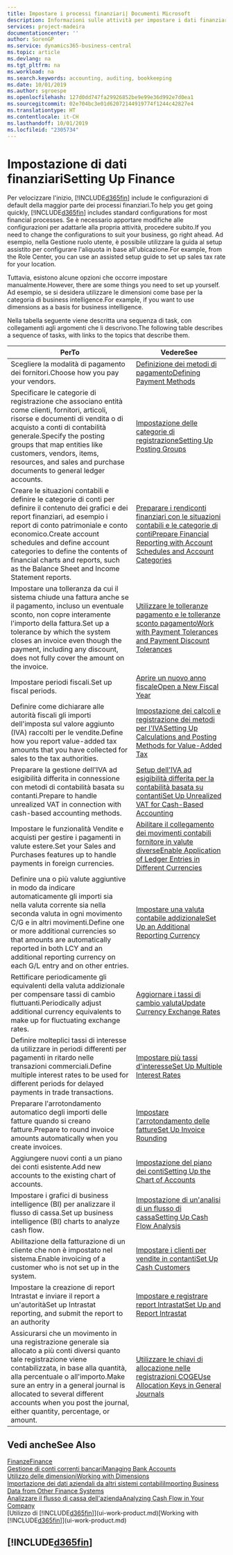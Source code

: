 ```yaml
---
title: Impostare i processi finanziari| Documenti Microsoft
description: Informazioni sulle attività per impostare i dati finanziari nella propria attività per adattarli alle esigenze di contabilità, controllo e gestione dei libri contabili.
services: project-madeira
documentationcenter: ''
author: SorenGP
ms.service: dynamics365-business-central
ms.topic: article
ms.devlang: na
ms.tgt_pltfrm: na
ms.workload: na
ms.search.keywords: accounting, auditing, bookkeeping
ms.date: 10/01/2019
ms.author: sgroespe
ms.openlocfilehash: 127d0dd747fa29926852be9e99e36d992e7d0ea1
ms.sourcegitcommit: 02e704bc3e01d62072144919774f1244c42827e4
ms.translationtype: HT
ms.contentlocale: it-CH
ms.lasthandoff: 10/01/2019
ms.locfileid: "2305734"
---
```

# <a name="setting-up-finance"></a><span data-ttu-id="38f14-103">Impostazione di dati finanziari</span><span class="sxs-lookup"><span data-stu-id="38f14-103">Setting Up Finance</span></span>
<span data-ttu-id="38f14-104">Per velocizzare l'inizio, [!INCLUDE[d365fin](includes/d365fin_md.md)] include le configurazioni di default della maggior parte dei processi finanziari.</span><span class="sxs-lookup"><span data-stu-id="38f14-104">To help you get going quickly, [!INCLUDE[d365fin](includes/d365fin_md.md)] includes standard configurations for most financial processes.</span></span> <span data-ttu-id="38f14-105">Se è necessario apportare modifiche alle configurazioni per adattarle alla propria attività, procedere subito.</span><span class="sxs-lookup"><span data-stu-id="38f14-105">If you need to change the configurations to suit your business, go right ahead.</span></span> <span data-ttu-id="38f14-106">Ad esempio, nella Gestione ruolo utente, è possibile utilizzare la guida al setup assistito per configurare l'aliquota in base all'ubicazione.</span><span class="sxs-lookup"><span data-stu-id="38f14-106">For example, from the Role Center, you can use an assisted setup guide to set up sales tax rate for your location.</span></span>  

<span data-ttu-id="38f14-107">Tuttavia, esistono alcune opzioni che occorre impostare manualmente.</span><span class="sxs-lookup"><span data-stu-id="38f14-107">However, there are some things you need to set up yourself.</span></span> <span data-ttu-id="38f14-108">Ad esempio, se si desidera utilizzare le dimensioni come base per la categoria di business intelligence.</span><span class="sxs-lookup"><span data-stu-id="38f14-108">For example, if you want to use dimensions as a basis for business intelligence.</span></span>  

<span data-ttu-id="38f14-109">Nella tabella seguente viene descritta una sequenza di task, con collegamenti agli argomenti che li descrivono.</span><span class="sxs-lookup"><span data-stu-id="38f14-109">The following table describes a sequence of tasks, with links to the topics that describe them.</span></span>

| <span data-ttu-id="38f14-110">Per</span><span class="sxs-lookup"><span data-stu-id="38f14-110">To</span></span> | <span data-ttu-id="38f14-111">Vedere</span><span class="sxs-lookup"><span data-stu-id="38f14-111">See</span></span> |
| --- | --- |
| <span data-ttu-id="38f14-112">Scegliere la modalità di pagamento dei fornitori.</span><span class="sxs-lookup"><span data-stu-id="38f14-112">Choose how you pay your vendors.</span></span> |[<span data-ttu-id="38f14-113">Definizione dei metodi di pagamento</span><span class="sxs-lookup"><span data-stu-id="38f14-113">Defining Payment Methods</span></span>](finance-payment-methods.md) |
| <span data-ttu-id="38f14-114">Specificare le categorie di registrazione che associano entità come clienti, fornitori, articoli, risorse e documenti di vendita o di acquisto a conti di contabilità generale.</span><span class="sxs-lookup"><span data-stu-id="38f14-114">Specify the posting groups that map entities like customers, vendors, items, resources, and sales and purchase documents to general ledger accounts.</span></span> |[<span data-ttu-id="38f14-115">Impostazione delle categorie di registrazione</span><span class="sxs-lookup"><span data-stu-id="38f14-115">Setting Up Posting Groups</span></span>](finance-posting-groups.md)|
|<span data-ttu-id="38f14-116">Creare le situazioni contabili e definire le categorie di conti per definire il contenuto dei grafici e dei report finanziari, ad esempio i report di conto patrimoniale e conto economico.</span><span class="sxs-lookup"><span data-stu-id="38f14-116">Create account schedules and define account categories to define the contents of financial charts and reports, such as the Balance Sheet and Income Statement reports.</span></span>|[<span data-ttu-id="38f14-117">Preparare i rendiconti finanziari con le situazioni contabili e le categorie di conti</span><span class="sxs-lookup"><span data-stu-id="38f14-117">Prepare Financial Reporting with Account Schedules and Account Categories</span></span>](bi-how-work-account-schedule.md)|
|<span data-ttu-id="38f14-118">Impostare una tolleranza da cui il sistema chiude una fattura anche se il pagamento, incluso un eventuale sconto, non copre interamente l'importo della fattura.</span><span class="sxs-lookup"><span data-stu-id="38f14-118">Set up a tolerance by which the system closes an invoice even though the payment, including any discount, does not fully cover the amount on the invoice.</span></span>|[<span data-ttu-id="38f14-119">Utilizzare le tolleranze pagamento e le tolleranze sconto pagamento</span><span class="sxs-lookup"><span data-stu-id="38f14-119">Work with Payment Tolerances and Payment Discount Tolerances</span></span>](finance-payment-tolerance-and-payment-discount-tolerance.md)|
| <span data-ttu-id="38f14-120">Impostare periodi fiscali.</span><span class="sxs-lookup"><span data-stu-id="38f14-120">Set up fiscal periods.</span></span> |[<span data-ttu-id="38f14-121">Aprire un nuovo anno fiscale</span><span class="sxs-lookup"><span data-stu-id="38f14-121">Open a New Fiscal Year</span></span>](finance-how-open-new-fiscal-year.md) |
| <span data-ttu-id="38f14-122">Definire come dichiarare alle autorità fiscali gli importi dell'imposta sul valore aggiunto (IVA) raccolti per le vendite.</span><span class="sxs-lookup"><span data-stu-id="38f14-122">Define how you report value-added tax amounts that you have collected for sales to the tax authorities.</span></span> |[<span data-ttu-id="38f14-123">Impostazione dei calcoli e registrazione dei metodi per l'IVA</span><span class="sxs-lookup"><span data-stu-id="38f14-123">Setting Up Calculations and Posting Methods for Value-Added Tax</span></span>](finance-setup-vat.md)|
|<span data-ttu-id="38f14-124">Preparare la gestione dell'IVA ad esigibilità differita in connessione con metodi di contabilità basata su contanti.</span><span class="sxs-lookup"><span data-stu-id="38f14-124">Prepare to handle unrealized VAT in connection with cash-based accounting methods.</span></span>|[<span data-ttu-id="38f14-125">Setup dell'IVA ad esigibilità differita per la contabilità basata su contanti</span><span class="sxs-lookup"><span data-stu-id="38f14-125">Set Up Unrealized VAT for Cash-Based Accounting</span></span>](finance-setup-unrealized-vat.md)|
| <span data-ttu-id="38f14-126">Impostare le funzionalità Vendite e acquisti per gestire i pagamenti in valute estere.</span><span class="sxs-lookup"><span data-stu-id="38f14-126">Set your Sales and Purchases features up to handle payments in foreign currencies.</span></span>|[<span data-ttu-id="38f14-127">Abilitare il collegamento dei movimenti contabili fornitore in valute diverse</span><span class="sxs-lookup"><span data-stu-id="38f14-127">Enable Application of Ledger Entries in Different Currencies</span></span>](finance-how-enable-application-ledger-entries-different-currencies.md)
|<span data-ttu-id="38f14-128">Definire una o più valute aggiuntive in modo da indicare automaticamente gli importi sia nella valuta corrente sia nella seconda valuta in ogni movimento C/G e in altri movimenti.</span><span class="sxs-lookup"><span data-stu-id="38f14-128">Define one or more additional currencies so that amounts are automatically reported in both LCY and an additional reporting currency on each G/L entry and on other entries.</span></span>|[<span data-ttu-id="38f14-129">Impostare una valuta contabile addizionale</span><span class="sxs-lookup"><span data-stu-id="38f14-129">Set Up an Additional Reporting Currency</span></span>](finance-how-setup-additional-currencies.md)|
|<span data-ttu-id="38f14-130">Rettificare periodicamente gli equivalenti della valuta addizionale per compensare tassi di cambio fluttuanti.</span><span class="sxs-lookup"><span data-stu-id="38f14-130">Periodically adjust additional currency equivalents to make up for fluctuating exchange rates.</span></span>|[<span data-ttu-id="38f14-131">Aggiornare i tassi di cambio valuta</span><span class="sxs-lookup"><span data-stu-id="38f14-131">Update Currency Exchange Rates</span></span>](finance-how-update-currencies.md)|
|<span data-ttu-id="38f14-132">Definire molteplici tassi di interesse da utilizzare in periodi differenti per pagamenti in ritardo nelle transazioni commerciali.</span><span class="sxs-lookup"><span data-stu-id="38f14-132">Define multiple interest rates to be used for different periods for delayed payments in trade transactions.</span></span>|[<span data-ttu-id="38f14-133">Impostare più tassi d'interesse</span><span class="sxs-lookup"><span data-stu-id="38f14-133">Set Up Multiple Interest Rates</span></span>](finance-how-to-set-up-multiple-interest-rates.md)|
|<span data-ttu-id="38f14-134">Preparare l'arrotondamento automatico degli importi delle fatture quando si creano fatture.</span><span class="sxs-lookup"><span data-stu-id="38f14-134">Prepare to round invoice amounts automatically when you create invoices.</span></span>|[<span data-ttu-id="38f14-135">Impostare l'arrotondamento delle fatture</span><span class="sxs-lookup"><span data-stu-id="38f14-135">Set Up Invoice Rounding</span></span>](finance-set-up-invoice-rounding.md)|
| <span data-ttu-id="38f14-136">Aggiungere nuovi conti a un piano dei conti esistente.</span><span class="sxs-lookup"><span data-stu-id="38f14-136">Add new accounts to the existing chart of accounts.</span></span> |[<span data-ttu-id="38f14-137">Impostazione del piano dei conti</span><span class="sxs-lookup"><span data-stu-id="38f14-137">Setting Up the Chart of Accounts</span></span>](finance-setup-chart-accounts.md) |
| <span data-ttu-id="38f14-138">Impostare i grafici di business intelligence (BI) per analizzare il flusso di cassa.</span><span class="sxs-lookup"><span data-stu-id="38f14-138">Set up business intelligence (BI) charts to analyze cash flow.</span></span> |[<span data-ttu-id="38f14-139">Impostazione di un'analisi di un flusso di cassa</span><span class="sxs-lookup"><span data-stu-id="38f14-139">Setting Up Cash Flow Analysis</span></span>](finance-setup-cash-flow-analyses.md) |
|<span data-ttu-id="38f14-140">Abilitazione della fatturazione di un cliente che non è impostato nel sistema.</span><span class="sxs-lookup"><span data-stu-id="38f14-140">Enable invoicing of a customer who is not set up in the system.</span></span>|[<span data-ttu-id="38f14-141">Impostare i clienti per vendite in contanti</span><span class="sxs-lookup"><span data-stu-id="38f14-141">Set Up Cash Customers</span></span>](finance-how-to-set-up-cash-customers.md)|
| <span data-ttu-id="38f14-142">Impostare la creazione di report Intrastat e inviare il report a un'autorità</span><span class="sxs-lookup"><span data-stu-id="38f14-142">Set up Intrastat reporting, and submit the report to an authority</span></span> | [<span data-ttu-id="38f14-143">Impostare e registrare report Intrastat</span><span class="sxs-lookup"><span data-stu-id="38f14-143">Set Up and Report Intrastat</span></span>](finance-how-setup-report-intrastat.md)|
|<span data-ttu-id="38f14-144">Assicurarsi che un movimento in una registrazione generale sia allocato a più conti diversi quanto tale registrazione viene contabilizzata, in base alla quantità, alla percentuale o all'importo.</span><span class="sxs-lookup"><span data-stu-id="38f14-144">Make sure an entry in a general journal is allocated to several different accounts when you post the journal, either quantity, percentage, or amount.</span></span>|[<span data-ttu-id="38f14-145">Utilizzare le chiavi di allocazione nelle registrazioni COGE</span><span class="sxs-lookup"><span data-stu-id="38f14-145">Use Allocation Keys in General Journals</span></span>](ui-how-use-allocation-keys-general-journals.md)|

## <a name="see-also"></a><span data-ttu-id="38f14-146">Vedi anche</span><span class="sxs-lookup"><span data-stu-id="38f14-146">See Also</span></span>
[<span data-ttu-id="38f14-147">Finanze</span><span class="sxs-lookup"><span data-stu-id="38f14-147">Finance</span></span>](finance.md)  
[<span data-ttu-id="38f14-148">Gestione di conti correnti bancari</span><span class="sxs-lookup"><span data-stu-id="38f14-148">Managing Bank Accounts</span></span>](bank-manage-bank-accounts.md)  
[<span data-ttu-id="38f14-149">Utilizzo delle dimensioni</span><span class="sxs-lookup"><span data-stu-id="38f14-149">Working with Dimensions</span></span>](finance-dimensions.md)  
[<span data-ttu-id="38f14-150">Importazione dei dati aziendali da altri sistemi contabili</span><span class="sxs-lookup"><span data-stu-id="38f14-150">Importing Business Data from Other Finance Systems</span></span>](across-import-data-configuration-packages.md)  
[<span data-ttu-id="38f14-151">Analizzare il flusso di cassa dell'azienda</span><span class="sxs-lookup"><span data-stu-id="38f14-151">Analyzing Cash Flow in Your Company</span></span>](finance-analyze-cash-flow.md)  
<span data-ttu-id="38f14-152">[Utilizzo di [!INCLUDE[d365fin](includes/d365fin_md.md)]](ui-work-product.md)</span><span class="sxs-lookup"><span data-stu-id="38f14-152">[Working with [!INCLUDE[d365fin](includes/d365fin_md.md)]](ui-work-product.md)</span></span>  

## [!INCLUDE[d365fin](includes/free_trial_md.md)]  
